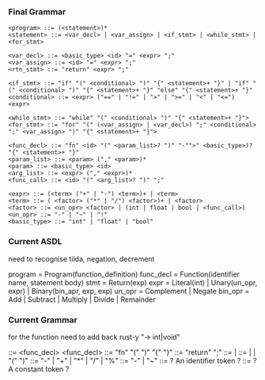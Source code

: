 ### Final Grammar

```
<program> ::= (<statement>)*
<statement> ::= <var_decl> | <var_assign> | <if_stmt> | <while_stmt> | <for_stmt>

<var_decl> ::= <basic_type> <id> "=" <expr> ";"
<var_assign> ::= <id> "=" <expr> ";"
<rtn_stmt> ::= "return" <expr> ";"

<if_stmt> ::= "if" "(" <conditional> ")" "{" <statement>+ "}" | "if" "(" <conditional> ")" "{" <statement>+ "}" "else" "{" <statement>+ "}"
<conditional> ::= <expr> ("==" | "!=" | ">" | ">=" | "<" | "<=") <expr>

<while_stmt> ::= "while" "(" <conditional> ")" "{" <statement>+ "}">
<for_stmt> ::= "for" "(" (<var_assign> | <var_decl>) ";" <conditional> ";" <var_assign> ")" "{" <statement>+ "}">

<func_decl> ::= "fn" <id> "(" <param_list>? ")" "-"">" <basic_type>)? "{" <statement>+ "}"
<param_list> ::= <param> ("," <param>)*
<param> ::= <basic_type> <id>
<arg_list> ::= <expr> ("," <expr>)*
<func_call> ::= <id> "(" <arg_list>? ")" ";"

<expr> ::= (<term> ("+" | "-") <term>)+ | <term>
<term> ::= ( <factor> ("*" | "/") <factor>)+ | <factor>
<factor> ::= <un_opr> <factor> | (int | float | bool | <func_call>)
<un_opr> ::= "-" | "~" | "!"
<basic_type> ::= "int" | "float" | "bool"
```

### Current ASDL

need to recognise tilda, negation, decrement

program = Program(function_definition)
func_decl = Function(identifier name, statement body)
stmt = Return(exp)
expr = Literal(int) | Unary(un_opr, expr) | Binary(bin_apr, exp, exp)
un_opr = Complement | Negate
bin_opr = Add | Subtract | Multiply | Divide | Remainder

### Current Grammar

for the function need to add back rust-y "-> int|void"

<program> ::= <func_decl>
<func_decl> ::= "fn" <identifier> "(" ")" "{" <stmt> "}"
<stmt> ::= "return" <expr> ";"
<expr> ::= <factor> | <expr> <binop> <expr>
<factor> ::= <int> | <unop> <factor> | "(" <expr> ")"
<binop> ::= "-" | "+" | "*" | "/" | "%"
<unop> ::= "-" | "~"
<identifier> ::= ? An identifier token ?
<int> ::= ? A constant token ?
